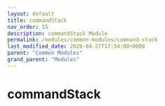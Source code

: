 ```yaml
---
layout: default
title: commandStack 
nav_order: 15
description: commandStack Module
permalink: /modules/common-modules/command-stack
last_modified_date: 2020-04-27T17:54:08+0000
parent: "Common Modules"
grand_parent: "Modules"
---
```


# commandStack